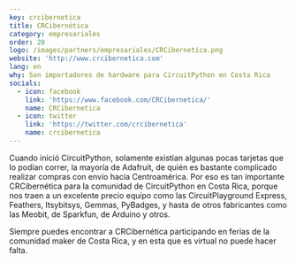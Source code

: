 ```yaml
---
key: crcibernetica
title: CRCibernética
category: empresariales
order: 20
logo: /images/partners/empresariales/CRCibernetica.png
website: 'http://www.crcibernetica.com'
lang: en
why: Son importadores de hardware para CircuitPython en Costa Rica
socials:
  - icon: facebook
    link: 'https://www.facebook.com/CRCibernetica/'
    name: CRCibernetica
  - icon: twitter
    link: 'https://twitter.com/crcibernetica'
    name: crcibernetica
---
```

Cuando inició CircuitPython, solamente existían algunas pocas tarjetas que lo podían correr, la mayoría de Adafruit, de quién es bastante complicado realizar compras con envío hacia Centroamérica. Por eso es tan importante CRCibernética para la comunidad de CircuitPython en Costa Rica, porque nos traen a un excelente precio equipo como las CircuitPlayground Express, Feathers, Itsybitsys, Gemmas, PyBadges, y hasta de otros fabricantes como las Meobit, de Sparkfun, de Arduino y otros.

Siempre puedes encontrar a CRCibernética participando en ferias de la comunidad maker de Costa Rica, y en esta que es virtual no puede hacer falta.
